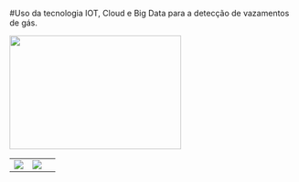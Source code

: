#Uso da tecnologia IOT, Cloud e Big Data para a detecção de vazamentos de gás.

<p>
    <img src="https://github.com/kelson-estacio/iot-gas-alert/blob/master/imagens/projeto.jpeg" width="300" height="200">

</p>
  <table border-collapse="collapse" with="100%">
    <tr>
      <td><img src="https://github.com/kelson-estacio/iot-gas-alert/blob/master/imagens/esp32.jpeg"></td>
      <td><img src="https://github.com/kelson-estacio/iot-gas-alert/blob/master/imagens/sensor.jpeg"></td>
      <td><img src="https://github.com/kelson-estacio/iot-gas-alert/blob/master/imagens/conversor.png></td>
    </tr>
  </table>
